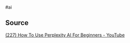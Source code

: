 #ai 

## Source
[(227) How To Use Perplexity AI For Beginners - YouTube](https://www.youtube.com/watch?v=qpN-pjev-vM&t=50s)


